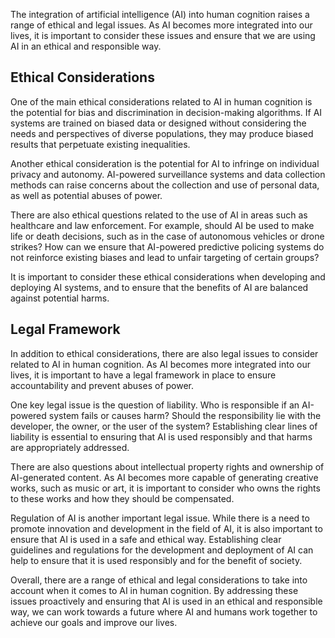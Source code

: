 
The integration of artificial intelligence (AI) into human cognition raises a range of ethical and legal issues. As AI becomes more integrated into our lives, it is important to consider these issues and ensure that we are using AI in an ethical and responsible way.

Ethical Considerations
----------------------

One of the main ethical considerations related to AI in human cognition is the potential for bias and discrimination in decision-making algorithms. If AI systems are trained on biased data or designed without considering the needs and perspectives of diverse populations, they may produce biased results that perpetuate existing inequalities.

Another ethical consideration is the potential for AI to infringe on individual privacy and autonomy. AI-powered surveillance systems and data collection methods can raise concerns about the collection and use of personal data, as well as potential abuses of power.

There are also ethical questions related to the use of AI in areas such as healthcare and law enforcement. For example, should AI be used to make life or death decisions, such as in the case of autonomous vehicles or drone strikes? How can we ensure that AI-powered predictive policing systems do not reinforce existing biases and lead to unfair targeting of certain groups?

It is important to consider these ethical considerations when developing and deploying AI systems, and to ensure that the benefits of AI are balanced against potential harms.

Legal Framework
---------------

In addition to ethical considerations, there are also legal issues to consider related to AI in human cognition. As AI becomes more integrated into our lives, it is important to have a legal framework in place to ensure accountability and prevent abuses of power.

One key legal issue is the question of liability. Who is responsible if an AI-powered system fails or causes harm? Should the responsibility lie with the developer, the owner, or the user of the system? Establishing clear lines of liability is essential to ensuring that AI is used responsibly and that harms are appropriately addressed.

There are also questions about intellectual property rights and ownership of AI-generated content. As AI becomes more capable of generating creative works, such as music or art, it is important to consider who owns the rights to these works and how they should be compensated.

Regulation of AI is another important legal issue. While there is a need to promote innovation and development in the field of AI, it is also important to ensure that AI is used in a safe and ethical way. Establishing clear guidelines and regulations for the development and deployment of AI can help to ensure that it is used responsibly and for the benefit of society.

Overall, there are a range of ethical and legal considerations to take into account when it comes to AI in human cognition. By addressing these issues proactively and ensuring that AI is used in an ethical and responsible way, we can work towards a future where AI and humans work together to achieve our goals and improve our lives.
